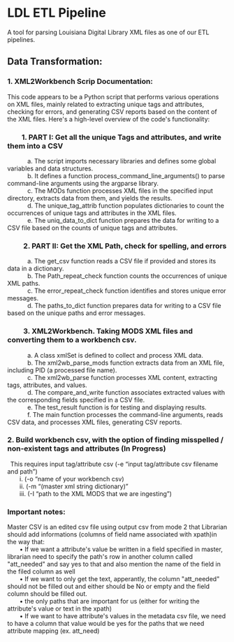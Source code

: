 # LDL ETL Pipeline
A tool for parsing Louisiana Digital Library XML files as one of our ETL pipelines.
</br>
## Data Transformation:
### 1. XML2Workbench Scrip Documentation:
This code appears to be a Python script that performs various operations on XML files, mainly related to extracting unique tags and attributes, checking for errors, and generating CSV reports based on the content of the XML files. Here's a high-level overview of the code's functionality: </br>
### &emsp;&emsp;1.	PART I: Get all the unique Tags and attributes, and write them into a CSV </br>
&emsp;&emsp;&emsp; a.	The script imports necessary libraries and defines some global variables and data structures. </br>
&emsp;&emsp;&emsp; b.	It defines a function process_command_line_arguments() to parse command-line arguments using the argparse library.</br>
&emsp;&emsp;&emsp; c.	The MODs function processes XML files in the specified input directory, extracts data from them, and yields the results.</br>
&emsp;&emsp;&emsp; d.	The unique_tag_attrib function populates dictionaries to count the occurrences of unique tags and attributes in the XML files.</br>
&emsp;&emsp;&emsp; e.	The uniq_data_to_dict function prepares the data for writing to a CSV file based on the counts of unique tags and attributes.</br>

### &emsp;&emsp; 2. PART II: Get the XML Path, check for spelling, and errors</br>
&emsp;&emsp;&emsp; a.	The get_csv function reads a CSV file if provided and stores its data in a dictionary.</br>
&emsp;&emsp;&emsp; b.	The Path_repeat_check function counts the occurrences of unique XML paths.</br>
&emsp;&emsp;&emsp; c.	The error_repeat_check function identifies and stores unique error messages.</br>
&emsp;&emsp;&emsp; d.	The paths_to_dict function prepares data for writing to a CSV file based on the unique paths and error messages.</br>

### &emsp;&emsp; 3. XML2Workbench. Taking MODS XML files and converting them to a workbench csv.</br>
&emsp;&emsp;&emsp; a.	A class xmlSet is defined to collect and process XML data.</br>
&emsp;&emsp;&emsp; b.	The xml2wb_parse_mods function extracts data from an XML file, including PID (a processed file name).</br>
&emsp;&emsp;&emsp; c.	The xml2wb_parse function processes XML content, extracting tags, attributes, and values.</br>
&emsp;&emsp;&emsp; d.	The compare_and_write function associates extracted values with the corresponding fields specified in a CSV file.</br>
&emsp;&emsp;&emsp; e.	The test_result function is for testing and displaying results.</br>
&emsp;&emsp;&emsp; f.	The main function processes the command-line arguments, reads CSV data, and processes XML files, generating CSV reports.</br>

### 2. Build workbench csv, with the option of finding misspelled / non-existent tags and attributes (In Progress)
&ensp;This requires input tag/attribute csv (-e “input tag/attribute csv filename and path”)</br>
&emsp;&emsp;i. (-o “name of your workbench csv) </br>
&emsp;&emsp;ii. (-m “(master xml string dictionary)” </br>
&emsp;&emsp;iii. (-I “path to the XML MODS that we are ingesting”)</br>

### Important notes:
Master CSV is an edited csv file using output csv from mode 2 that Librarian should add informations (columns of field name associated with xpath)in the way that:</br>
&emsp;&emsp;•	If we want a attribute's value be written in a field specified in master, librarian need to specify the path's row in another column called "att_needed" and say yes to that and also mention the name of the field in the filed column as well</br>
&emsp;&emsp;•	If we want to only get the text, apperantly, the column "att_needed" should not be filled out and either should be No or empty and the field column should be filled out.</br>
&emsp;&emsp;•	the only paths that are important for us (either for writing the attribute's value or text in the xpath)</br>
&emsp;&emsp;•	If we want to have attribute's values in the metadata csv file, we need to have a column that value would be yes for the paths that we need attribute mapping (ex. att_need)</br>



